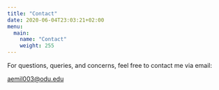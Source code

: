 ```yaml
---
title: "Contact"
date: 2020-06-04T23:03:21+02:00
menu:
  main:
    name: "Contact"
    weight: 255
---
```


For questions, queries, and concerns, feel free to contact me via email:

[aemil003@odu.edu](mailto:aemil003@odu.edu)